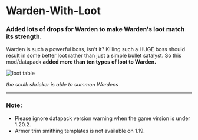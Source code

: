 # Warden-With-Loot

### Added lots of drops for Warden to make Warden's loot match its strength.

Warden is such a powerful boss, isn't it? Killing such a HUGE boss should result in some better loot rather than just a simple bullet satalyst. So this mod/datapack **added more than ten types of loot to Warden.**

![loot table](https://cdn.modrinth.com/data/cached_images/56e099c34a1c36335ab8932e40d4cf5cddf72db8.png)

_the sculk shrieker is able to summon Wardens_

------

### Note:
+ Please ignore datapack version warning when the game virsion is under 1.20.2.
+ Armor trim smithing templates is not available on 1.19.
